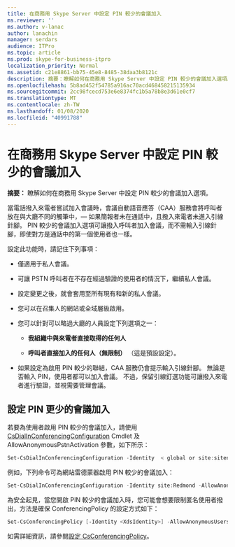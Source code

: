 ```yaml
---
title: 在商務用 Skype Server 中設定 PIN 較少的會議加入
ms.reviewer: ''
ms.author: v-lanac
author: lanachin
manager: serdars
audience: ITPro
ms.topic: article
ms.prod: skype-for-business-itpro
localization_priority: Normal
ms.assetid: c21e8861-bb75-45e8-8485-38daa3b8121c
description: 摘要：瞭解如何在商務用 Skype Server 中設定 PIN 較少的會議加入選項。
ms.openlocfilehash: 5b8ad452f54785a916ac70acd468458215135934
ms.sourcegitcommit: 2cc98fcecd753e6e8374fc1b5a78b8e3d61e0cf7
ms.translationtype: MT
ms.contentlocale: zh-TW
ms.lasthandoff: 01/08/2020
ms.locfileid: "40991788"
---
```

# <a name="configure-pin-less-meeting-join-in-skype-for-business-server"></a>在商務用 Skype Server 中設定 PIN 較少的會議加入
 
**摘要：** 瞭解如何在商務用 Skype Server 中設定 PIN 較少的會議加入選項。
  
當電話撥入來電者嘗試加入會議時，會議自動語音應答（CAA）服務會將呼叫者放在與大廳不同的觸筆中，&#x2014; 如果簡報者未在通話中，且撥入來電者未進入引線針腳。 PIN 較少的會議加入選項可讓撥入呼叫者加入會議，而不需輸入引線針腳，即使對方是通話中的第一個使用者也一樣。 
  
設定此功能時，請記住下列事項：
  
- 僅適用于私人會議。
    
- 可讓 PSTN 呼叫者在不存在經過驗證的使用者的情況下，繼續私人會議。
    
- 設定變更之後，就會套用至所有現有和新的私人會議。
    
- 您可以在召集人的網站或全域層級啟用。
    
- 您可以針對可以略過大廳的人員設定下列選項之一： 
    
  - **我組織中與來電者直接取得的任何人**
    
  - **呼叫者直接加入的任何人（無限制）** （這是預設設定）。
    
- 如果設定為啟用 PIN 較少的聯結，CAA 服務仍會提示輸入引線針腳。 無論是否輸入 PIN，使用者都可以加入會議。 不過，保留引線釘選功能可讓撥入來電者進行驗證，並視需要管理會議。
    
## <a name="configure-pin-less-meeting-join"></a>設定 PIN 更少的會議加入

若要為使用者啟用 PIN 較少的會議加入，請使用[CsDialInConferencingConfiguration](https://docs.microsoft.com/powershell/module/skype/set-csdialinconferencingconfiguration?view=skype-ps) Cmdlet 及 AllowAnonymousPstnActivation 參數，如下所示：
  
```PowerShell
Set-CsDialInConferencingConfiguration -Identity  < global or site:sitename>  -AllowAnonymousPstnActivation $True
```

例如，下列命令可為網站雷德蒙器啟用 PIN 較少的會議加入：
  
```PowerShell
Set-CsDialInConferencingConfiguration -Identity site:Redmond -AllowAnonymousPstnActivation $True
```

為安全起見，當您開啟 PIN 較少的會議加入時，您可能會想要限制匿名使用者撥出，方法是確保 ConferencingPolicy 的設定方式如下：
  
```PowerShell
Set-CsConferencingPolicy [-Identity <XdsIdentity>] -AllowAnonymousUsersToDialOut $False
```

如需詳細資訊，請參閱[設定 CsConferencingPolicy](https://docs.microsoft.com/powershell/module/skype/set-csconferencingpolicy?view=skype-ps)。
  

